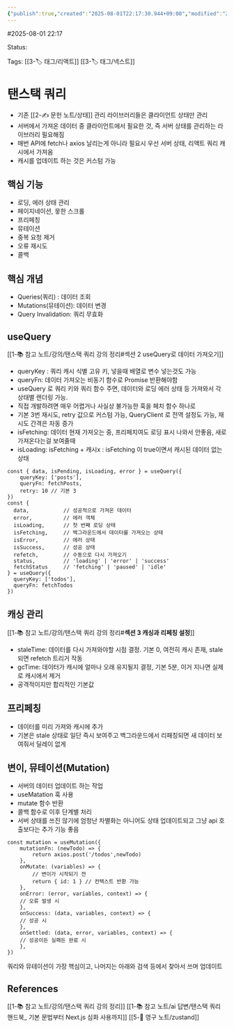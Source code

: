 ```yaml
---
{"publish":true,"created":"2025-08-01T22:17:30.944+09:00","modified":"2025-08-01T22:53:11.853+09:00","cssclasses":""}
---
```


#2025-08-01 22:17

Status: 

Tags: [[3-🏷️ 태그/리액트]] [[3-🏷️ 태그/넥스트]]

# 탠스택 쿼리
- 기존 [[2-✍️ 문헌 노트/상태]] 관리 라이브러리들은 클라이언트 상태만 관리
- 서버에서 가져온 데이터 중 클라이언트에서 필요한 것, 즉 서버 상태를 관리하는 라이브러리 필요해짐
- 매번 API에 fetch나 axios 날리는게 아니라 필요시 우선 서버 상태, 리액트 쿼리 캐시에서 가져옴
- 캐시를 업데이트 하는 것은 커스텀 가능

## 핵심 기능
- 로딩, 에러 상태 관리
- 페이지네이션, 뭏한 스크롤
- 프리페칭
- 뮤테이션
- 중복 요청 제거
- 오류 재시도 
- 콜백

## 핵심 개념
- Queries(쿼리) : 데이터 조회
- Mutations(뮤테이션): 데이터 변경
- Query Invalidation: 쿼리 무효화

## useQuery 
[[1-📚 참고 노트/강의/탠스택 쿼리 강의 정리#섹션 2 useQuery로 데이터 가져오기]]
- queryKey : 쿼리 캐시 식별 고유 키, 넣을때 배열로 변수 넣는것도 가능
- queryFn: 데이터 가져오는 비동기 함수로 Promise 반환해야함
- useQuery 로 쿼리 키와 쿼리 함수 주면, 데이터와 로딩 에러 상태 등 가져와서 각 상태별 렌더링 가능.
- 직접 개발하려면 매우 어렵거나 사실상 불가능한 훅을 페치 함수 하나로 
- 기본 3번 재시도, retry 값으로 커스텀 가능, QueryClient 로 전역 설정도 가능, 재시도 간격은 자동 증가
- isFetching: 데이터 현재 가져오는 중, 프리페치여도 로딩 표시 나와서 안좋음, 새로 가져온다는걸 보여줄때
- isLoading: isFetching + 캐시x : isFetching 이 true이면서 캐시된 데이터 없는 상태
```tsx
const { data, isPending, isLoading, error } = useQuery({
	queryKey: ['posts'],
	queryFn: fetchPosts,
	retry: 10 // 기본 3
})
const {
  data,           // 성공적으로 가져온 데이터
  error,          // 에러 객체
  isLoading,      // 첫 번째 로딩 상태
  isFetching,     // 백그라운드에서 데이터를 가져오는 상태
  isError,        // 에러 상태
  isSuccess,      // 성공 상태
  refetch,        // 수동으로 다시 가져오기
  status,         // 'loading' | 'error' | 'success'
  fetchStatus     // 'fetching' | 'paused' | 'idle'
} = useQuery({
  queryKey: ['todos'],
  queryFn: fetchTodos
})
```

## 캐싱 관리
[[1-📚 참고 노트/강의/탠스택 쿼리 강의 정리#**섹션 3 캐싱과 리페칭 설정**]]
- staleTime: 데이터를 다시 가져와야할 시점 결정. 기본 0, 여전히 캐시 존재, stale 되면 refetch 트리거 작동
- gcTime: 데이터가 캐시에 얼마나 오래 유지될지 결정, 기본 5분, 이거 지나면 실제로 캐시에서 제거
- 공격적이지만 합리적인 기본값
## 프리페칭
- 데이터를 미리 가져와 캐시에 추가
- 기본은 stale 상태로 일단 즉시 보여주고 백그라운드에서 리패칭되면 새 데이터 보여줘서 딜레이 없게
## 변이, 뮤테이션(Mutation)
- 서버의 데이터 업데이트 하는 작업
- useMatation 훅 사용
- mutate 함수 반환
- 콜백 함수로 이후 단계별 처리
- 서버 상태를 쓰진 않기에 엄청난 차별화는 아니어도 상태 업데이트되고 그냥 api 호출보다는 추가 기능 좋음
```tsx
const mutation = useMutation({
	mutationFn: (newTodo) => {
		return axios.post('/todos',newTodo)
	},
	onMutate: (variables) => {
		// 변이가 시작되기 전
		return { id: 1 } // 컨텍스트 반환 가능
	},
	onError: (error, variables, context) => {
	// 오류 발생 시
	},
	onSuccess: (data, variables, context) => {
	// 성공 시
	},
	onSettled: (data, error, variables, context) => {
	// 성공이든 실패든 완료 시
	},
})
```

쿼리와 뮤테이션이 가장 핵심이고, 나머지는 아래와 검색 등에서 찾아서 쓰며 업데이트
## References
 [[1-📚 참고 노트/강의/탠스택 쿼리 강의 정리]]
 [[1-📚 참고 노트/ai 답변/탠스택 쿼리 핸드북_ 기본 문법부터 Next.js 심화 사용까지]]
 [[5-💎 영구 노트/zustand]]